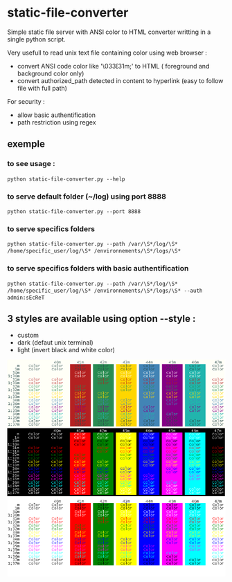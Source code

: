 # static-file-converter
Simple static file server with ANSI color to HTML converter writting in a single python script.

Very usefull to read unix text file containing color using web browser :
 - convert ANSI code color like '\033[31m;' to HTML ( foreground and background color only)
 - convert authorized_path detected in content to hyperlink (easy to follow file with full path)
 
For security :
 - allow basic authentification
 - path restriction using regex 
 
 ## exemple
 
 ### to see usage :
 ``` 
 python static-file-converter.py --help
 ``` 
 
 ### to serve default folder (~/log) using port 8888
 ``` 
 python static-file-converter.py --port 8888
 ``` 
 
 ### to serve specifics folders
 ``` 
 python static-file-converter.py --path /var/\S*/log/\S* /home/specific_user/log/\S* /environnements/\S*/logs/\S*
 ``` 
  
 ### to serve specifics folders with basic authentification
 ``` 
 python static-file-converter.py --path /var/\S*/log/\S* /home/specific_user/log/\S* /environnements/\S*/logs/\S* --auth admin:sEcReT
  ``` 
 
 ## 3 styles are available using option --style : 
 - custom
 - dark (defaut unix terminal)
 - light (invert black and white color)

![alt tag](https://github.com/indentfree/static-file-converter/blob/master/expected_ansi_html.png)


